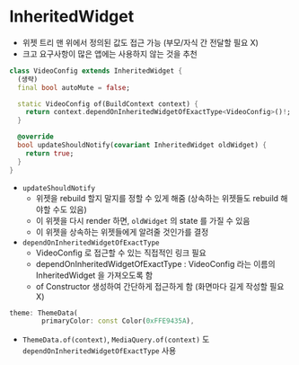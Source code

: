 # InheritedWidget

- 위젯 트리 맨 위에서 정의된 값도 접근 가능 (부모/자식 간 전달할 필요 X)
- 크고 요구사항이 많은 앱에는 사용하지 않는 것을 추천

``` dart
class VideoConfig extends InheritedWidget {
  (생략)
  final bool autoMute = false;

  static VideoConfig of(BuildContext context) {
    return context.dependOnInheritedWidgetOfExactType<VideoConfig>()!;
  }

  @override
  bool updateShouldNotify(covariant InheritedWidget oldWidget) {
    return true;
  }
}
```
- `updateShouldNotify`
  - 위젯을 rebuild 할지 말지를 정할 수 있게 해줌 (상속하는 위젯들도 rebuild 해야할 수도 있음)
  - 이 위젯을 다시 render 하면, `oldWidget` 의 state 를 가질 수 있음
  - 이 위젯을 상속하는 위젯들에게 알려줄 것인가를 결정
- `dependOnInheritedWidgetOfExactType`
  - VideoConfig 로 접근할 수 있는 직접적인 링크 필요
  - dependOnInheritedWidgetOfExactType : VideoConfig 라는 이름의 InheritedWidget 을 가져오도록 함
  - of Constructor 생성하여 간단하게 접근하게 함 (화면마다 길게 작성할 필요 X)
  
``` dart
theme: ThemeData(
        primaryColor: const Color(0xFFE9435A),
```
- `ThemeData.of(context)`, `MediaQuery.of(context)` 도 `dependOnInheritedWidgetOfExactType` 사용